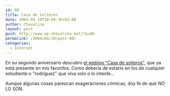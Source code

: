 ```yaml
---
id: 80
title: Casa de solteros
date: 2004-04-10T10:04:36+02:00
author: Chavalina
layout: post
guid: http://www.wp.chavalina.net/?p=80
permalink: /2004/04/10/post-80/
categories:
  - Internet
---
```

En su segundo aniversario descubro <a href="http://www.juliobonis.com/solteros/" target="_blank">el weblog "Casa de solteros"</a>, que ya está presente en mis favoritos. Como deber&iacute;a de estarlo en los de cualquier estudiante o "rodr&iacute;guez" que viva solo o lo intente…

Aunque algunas cosas parezcan exageraciones c&oacute;micas, doy fe de que NO LO SON.